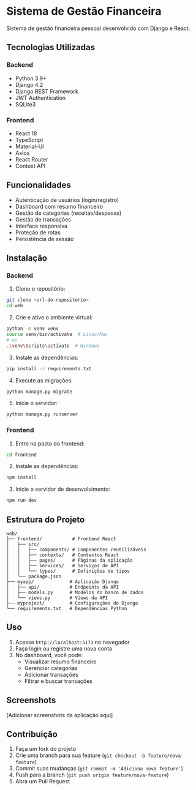 # Sistema de Gestão Financeira

Sistema de gestão financeira pessoal desenvolvido com Django e React.

## Tecnologias Utilizadas

### Backend
- Python 3.9+
- Django 4.2
- Django REST Framework
- JWT Authentication
- SQLite3

### Frontend
- React 18
- TypeScript
- Material-UI
- Axios
- React Router
- Context API

## Funcionalidades

- Autenticação de usuários (login/registro)
- Dashboard com resumo financeiro
- Gestão de categorias (receitas/despesas)
- Gestão de transações
- Interface responsiva
- Proteção de rotas
- Persistência de sessão

## Instalação

### Backend

1. Clone o repositório:
```bash
git clone <url-do-repositorio>
cd web
```

2. Crie e ative o ambiente virtual:
```bash
python -m venv venv
source venv/bin/activate  # Linux/Mac
# ou
.\venv\Scripts\activate  # Windows
```

3. Instale as dependências:
```bash
pip install -r requirements.txt
```

4. Execute as migrações:
```bash
python manage.py migrate
```

5. Inicie o servidor:
```bash
python manage.py runserver
```

### Frontend

1. Entre na pasta do frontend:
```bash
cd frontend
```

2. Instale as dependências:
```bash
npm install
```

3. Inicie o servidor de desenvolvimento:
```bash
npm run dev
```

## Estrutura do Projeto

```
web/
├── frontend/           # Frontend React
│   ├── src/
│   │   ├── components/ # Componentes reutilizáveis
│   │   ├── contexts/   # Contextos React
│   │   ├── pages/      # Páginas da aplicação
│   │   ├── services/   # Serviços de API
│   │   └── types/      # Definições de tipos
│   └── package.json
├── myapp/             # Aplicação Django
│   ├── api/           # Endpoints da API
│   ├── models.py      # Modelos do banco de dados
│   └── views.py       # Views da API
├── myproject/         # Configurações do Django
└── requirements.txt   # Dependências Python
```

## Uso

1. Acesse `http://localhost:5173` no navegador
2. Faça login ou registre uma nova conta
3. No dashboard, você pode:
   - Visualizar resumo financeiro
   - Gerenciar categorias
   - Adicionar transações
   - Filtrar e buscar transações

## Screenshots

[Adicionar screenshots da aplicação aqui]

## Contribuição

1. Faça um fork do projeto
2. Crie uma branch para sua feature (`git checkout -b feature/nova-feature`)
3. Commit suas mudanças (`git commit -m 'Adiciona nova feature'`)
4. Push para a branch (`git push origin feature/nova-feature`)
5. Abra um Pull Request 